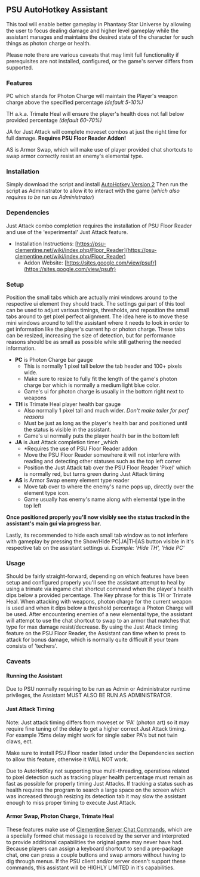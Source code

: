 ## PSU AutoHotkey Assistant
This tool will enable better gameplay in Phantasy Star Universe by allowing the user to focus dealing damage and higher level gameplay while the assistant manages and maintains the desired state of the character for such things as photon charge or health.

Please note there are various caveats that may limit full functionality if prerequisites are not installed, configured, or the game's server differs from supported.

### Features
PC which stands for Photon Charge will maintain the Player's weapon charge above the specified percentage _(default 5-10%)_

TH a.k.a. Trimate Heal will ensure the player's health does not fall below provided percentage _(default 60-70%)_

JA for Just Attack will complete moveset combos at just the right time for full damage. __Requires PSU Floor Reader Addon!__

AS is Armor Swap, which will make use of player provided chat shortcuts to swap armor correctly resist an enemy's elemental type.

### Installation
Simply download the script and install [AutoHotkey Version 2](https://www.autohotkey.com/)
Then run the script as Administrator to allow it to interact with the game (_which also requires to be run as Administrator_)

### Dependencies
Just Attack combo completion requires the installation of PSU Floor Reader and use of the 'experimental' Just Attack feature.
* Installation Instructions: [https://psu-clementine.net/wiki/index.php/Floor_Reader](https://psu-clementine.net/wiki/index.php/Floor_Reader)
    * Addon Website: [https://sites.google.com/view/psufr](https://sites.google.com/view/psufr)

### Setup
Position the small tabs which are actually mini windows around to the respective ui element they should track. The settings gui part of this tool can be used to adjust various timings, thresholds, and reposition the small tabs around to get pixel perfect alignment. The idea here is to move these mini windows around to tell the assistant where it needs to look in order to get information like the player's current hp or photon charge. These tabs can be resized, increasing the size of detection, but for performance reasons should be as small as possible while still gathering the needed information.
* __PC__ is Photon Charge bar gauge
    * This is normally 1 pixel tall below the tab header and 100+ pixels wide. 
    * Make sure to resize to fully fit the length of the game's photon charge bar which is normally a medium light blue color.
    * Game's ui for photon charge is usually in the bottom right next to weapons
* __TH__ is Trimate Heal player health bar gauge
    * Also normally 1 pixel tall and much wider. _Don't make taller for perf reasons_
    * Must be just as long as the player's health bar and positioned until the status is visible in the assistant.
    * Game's ui normally puts the player health bar in the bottom left
* __JA__ is Just Attack completion timer _which 
    * *Requires the use of PSU Floor Reader addon
    * Move the PSU Floor Reader somewhere it will not interfere with reading and detecting other statuses such as the top left corner
    * Position the Just Attack tab over the PSU Floor Reader 'Pixel' which is normally red, but turns green during Just Attack timing
* __AS__ is Armor Swap enemy element type reader
    * Move tab over to where the enemy's name pops up, directly over the element type icon.
    * Game usually has enemy's name along with elemental type in the top left

__Once positioned properly you'll now visibly see the status tracked in the assistant's main gui via progress bar.__

Lastly, its recommended to hide each small tab window as to not inferfere with gameplay by pressing the Show/Hide PC|JA|TH|AS button visible in it's respective tab on the assistant settings ui. _Example: 'Hide TH', 'Hide PC'_

### Usage
Should be fairly straight-forward, depending on which features have been setup and configured properly you'll see the assistant attempt to heal by using a trimate via ingame chat shortcut command when the player's health dips below a provided percentage. The Key phrase for this is TH or Trimate Heal. When attacking with weapons, photon charge for the current weapon is used and when it dips below a threshold percentage a Photon Charge will be used. After encountering enemies of a new elemental type, the assistant will attempt to use the chat shortcut to swap to an armor that matches that type for max damage resist/decrease. By using the Just Attack timing feature on the PSU Floor Reader, the Assistant can time when to press to attack for bonus damage, which is normally quite difficult if your team consists of 'techers'.

### Caveats
#### Running the Assistant
Due to PSU normally requiring to be run as Admin or Administrator runtime privileges, the Assistant MUST ALSO BE RUN AS ADMINISTRATOR.

#### Just Attack Timing
Note: Just attack timing differs from moveset or 'PA' (photon art) so it may require fine tuning of the delay to get a higher correct Just Attack timing. For example 75ms delay might work for single saber PA's but not twin claws, ect.

Make sure to install PSU Floor reader listed under the Dependencies section to allow this feature, otherwise it WILL NOT work.

Due to AutoHotKey not supporting true multi-threading, operations related to pixel detection such as tracking player health percentage must remain as fast as possible for properly timing Just Attacks. If tracking a status such as health requires the program to search a large space on the screen which was increased through resizing its detection tab it may slow the assistant enough to miss proper timing to execute Just Attack.

#### Armor Swap, Photon Charge, Trimate Heal
These features make use of [Clementine Server Chat Commands](https://psu-clementine.net/wiki/index.php/Chat_Commands), which are a specially formed chat message is received by the server and interpreted to provide additional capabilities the original game may never have had. Because players can assign a keyboard shortcut to send a pre-package chat, one can press a couple buttons and swap armors without having to dig through menus. If the PSU client and/or server doesn't support these commands, this assistant will be HIGHLY LIMITED in it's capabilities.
